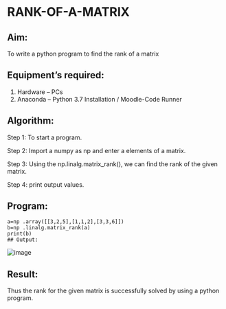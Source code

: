 # RANK-OF-A-MATRIX
## Aim:
To write a python program to find the rank of a matrix
## Equipment’s required:
1. 	Hardware – PCs
2. 	Anaconda – Python 3.7 Installation / Moodle-Code Runner
## Algorithm:

Step 1:
To start a program.

Step 2:
Import a numpy as np and enter a elements of a matrix.

Step 3:
Using the np.linalg.matrix_rank(), we can find the rank of the given matrix.

Step 4:
print output values.

## Program:
```import numpy as np
a=np .array([[3,2,5],[1,1,2],[3,3,6]])
b=np .linalg.matrix_rank(a)
print(b)
## Output:
```
![image](https://user-images.githubusercontent.com/122008288/227436413-c911cace-bc12-4282-af14-6c59ef3dfb85.png)

## Result:
Thus the rank for the given matrix is successfully solved by  using a python program.

